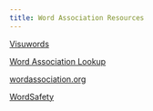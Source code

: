 ```yaml
---
title: Word Association Resources
---
```


[Visuwords](https://visuwords.com/)

[Word Association Lookup](https://wordassociations.net/en/)

[wordassociation.org](http://www.wordassociation.org/search/)

[WordSafety](http://wordsafety.com/)
